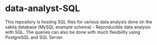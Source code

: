 # data-analyst-SQL
This repository is hosting SQL files for various data analysis done on the sakila database (MySQL example schema) - Reproducible data analysis with SQL.
The queries can also be done with much flexibility using PostgreSQL and SQL Server.
